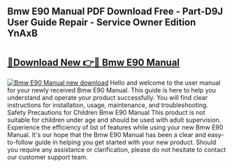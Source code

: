 ## Bmw E90 Manual PDF Download Free - Part-D9J User Guide Repair - Service Owner Edition YnAxB

# <h2><a href="http://bc20880.oget.top/?id=Bmw+E90+Manual">🔗Download New 👉🔴 Bmw E90 Manual</a></h2>

[![Bmw E90 Manual new download](https://i.imgur.com/5g1atiW.png)](http://bc20880.oget.top/?id=Bmw+E90+Manual)
Hello and welcome to the user manual for your newly received Bmw E90 Manual. This guide is here to help you understand and operate your product successfully. You will find clear instructions for installation, usage, maintenance, and troubleshooting. Safety Precautions for Children Bmw E90 Manual This product is not suitable for children under age and should be used with adult supervision. Experience the efficiency of list of features while using your new Bmw E90 Manual. It's our hope that the Bmw E90 Manual has been a clear and easy-to-follow guide in helping you get started with your new product. Should you require any assistance or clarification, please do not hesitate to contact our customer support team.
